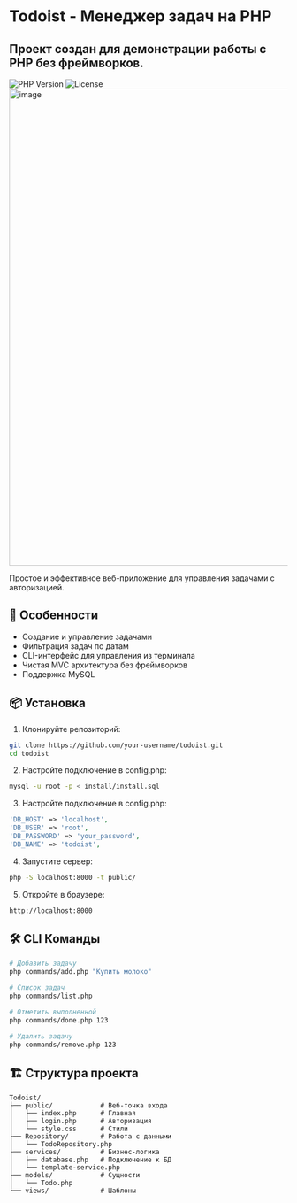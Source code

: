 # Todoist - Менеджер задач на PHP
## Проект создан для демонстрации работы с PHP без фреймворков.


![PHP Version](https://img.shields.io/badge/PHP-8.1+-777BB4?logo=php)
![License](https://img.shields.io/badge/License-MIT-green)
<img width="1919" height="862" alt="image" src="https://github.com/user-attachments/assets/3af6eda5-c009-40cc-9080-b8088b0caaed" />


Простое и эффективное веб-приложение для управления задачами с авторизацией.

## 🌟 Особенности

- Создание и управление задачами
- Фильтрация задач по датам
- CLI-интерфейс для управления из терминала
- Чистая MVC архитектура без фреймворков
- Поддержка MySQL

## 📦 Установка

1. Клонируйте репозиторий:
```bash
git clone https://github.com/your-username/todoist.git
cd todoist
```

2. Настройте подключение в config.php:
```bash
mysql -u root -p < install/install.sql
```

3. Настройте подключение в config.php:
```php
'DB_HOST' => 'localhost',
'DB_USER' => 'root',
'DB_PASSWORD' => 'your_password',
'DB_NAME' => 'todoist',
```

4. Запустите сервер:
```bash
php -S localhost:8000 -t public/
```

5. Откройте в браузере:
```
http://localhost:8000
```

## 🛠 CLI Команды
```bash
# Добавить задачу
php commands/add.php "Купить молоко"

# Список задач
php commands/list.php

# Отметить выполненной
php commands/done.php 123

# Удалить задачу
php commands/remove.php 123
```

## 🏗 Структура проекта
```
Todoist/
├── public/            # Веб-точка входа
│   ├── index.php      # Главная
│   ├── login.php      # Авторизация
│   └── style.css      # Стили
├── Repository/        # Работа с данными
│   └── TodoRepository.php
├── services/          # Бизнес-логика
│   ├── database.php   # Подключение к БД
│   └── template-service.php
├── models/            # Сущности
│   └── Todo.php
└── views/             # Шаблоны
```

